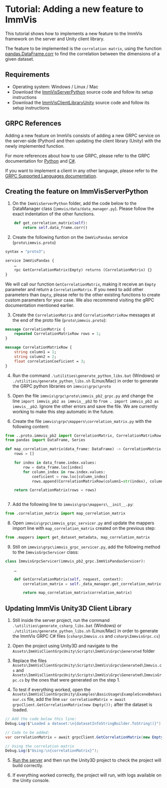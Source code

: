 # Tutorial:  Adding a new feature to ImmVis

This tutorial shows how to implements a new feature to the ImmVis framework on the server and Unity client library.

The feature to be implemented is the `correlation matrix`, using the function [pandas.DataFrame.corr](https://pandas.pydata.org/pandas-docs/stable/reference/api/pandas.DataFrame.corr.html) to find the correlation between the dimensions of a given dataset.

## Requirements

- Operating system: Windows / Linux / Mac
- Download the [ImmVisServerPython](https://github.com/imdavi/ImmVisServerPython) source code and follow its setup instructions
- Download the [ImmVisClientLibraryUnity](https://github.com/imdavi/ImmVisClientLibraryUnity) source code and follow its setup instructions

## GRPC References

Adding a new feature on ImmVis consists of adding a new GRPC service on the server-side (Python) and then updating the client library (Unity) with the newly implemented function.

For more references about how to use GRPC, please refer to the GRPC documentation for [Python](https://grpc.io/docs/languages/python/basics/) and [C#](https://grpc.io/docs/languages/csharp/basics/).

If you want to implement a client in any other language, please refer to the [GRPC Supported Languages documentation](https://grpc.io/docs/languages/).

## Creating the feature on ImmVisServerPython

1. On the `ImmVisServerPython` folder, add the code below to the DataManager class (`immvis/data/data_manager.py`). Please follow the exact indentation of the other functions.

```python
    def get_correlation_matrix(self):
        return self.data_frame.corr()
```

2. Create the following funtion on the `ImmVisPandas` service (`proto\immvis.proto`)
```proto
syntax = "proto3";

service ImmVisPandas {
    …
    rpc GetCorrelationMatrix(Empty) returns (CorrelationMatrix) {}
}
```

We will call our function `GetCorrelationMatrix`,  making it receive an `Empty` parameter and return a `CorrelationMatrix`. If you need to add other parameters than `Empty`, please refer to the other existing functions to create custom parameters for your case. We also recommend visiting the gRPC documentation mentioned earlier.

3. Create the `CorrelationMatrix` and `CorrelationMatrixRow` messages at the end of the proto file (`proto\immvis.proto`):
```proto
message CorrelationMatrix {
    repeated CorrelationMatrixRow rows = 1;
}

message CorrelationMatrixRow {
    string column1 = 1;
    string column2 = 2;
    float correlationCoeficient = 3;
}
```

4. Run the command `.\utilities\generate_python_libs.bat` (Windows) or `./utilities/generate_python_libs.sh` (Linux/Mac) in order to generate the GRPC python libraries on `immvis\grpc\proto`

5. Open the file `immvis\grpc\proto\immvis_pb2_grpc.py` and change the line `import immvis_pb2 as immvis__pb2` to `from . import immvis_pb2 as immvis__pb2`. Ignore the other errors and save the file. We are currently working to make this step automatic in the future.

6. Create the file `immvis\grpc\mappers\correlation_matrix.py` with the following content:
```Python
from ..proto.immvis_pb2 import CorrelationMatrix, CorrelationMatrixRow
from pandas import DataFrame, Series

def map_correlation_matrix(data_frame: DataFrame) -> CorrelationMatrix:
    rows = []

    for index in data_frame.index.values:
        row = data_frame.loc[index]
        for column_index in row.index.values:
            coeficient = row.loc[column_index]
            rows.append(CorrelationMatrixRow(column1=str(index), column2=str(column_index), correlationCoeficient=coeficient))

    return CorrelationMatrix(rows = rows)
    
```
7. Add the following line to `immvis\grpc\mappers\__init__.py`:
```python
from .correlation_matrix import map_correlation_matrix
```

8. Open `immvis\grpc\immvis_grpc_servicer.py` and update the mappers import line with `map_correlation_matrix` created on the previous step:
```python
from .mappers import get_dataset_metadata, map_correlation_matrix
```

9. Still on `immvis\grpc\immvis_grpc_servicer.py`, add the following method to the `ImmvisGrpcServicer` class:
```python
class ImmvisGrpcServicer(immvis_pb2_grpc.ImmVisPandasServicer):

    …

    def GetCorrelationMatrix(self, request, context):
        correlation_matrix = self._data_manager.get_correlation_matrix()

        return map_correlation_matrix(correlation_matrix)
```

## Updating ImmVis Unity3D Client Library

1. Still inside the server project, run the command `.\utilities\generate_csharp_libs.bat` (Windows) or `./utilities/generate_python_libs.sh` (Linux/Mac) in order to generate the ImmVis GRPC C#  files (`csharp\Immvis.cs` and `csharp\ImmvisGrpc.cs`)

2. Open the project using Unity3D and navigate to the `Assets\ImmVisClientGrpcUnity\Scripts\ImmVis\Grpc\Generated` folder

3. Replace the files `Assets\ImmVisClientGrpcUnity\Scripts\ImmVis\Grpc\Generated\Immvis.cs` and `Assets\ImmVisClientGrpcUnity\Scripts\ImmVis\Grpc\Generated\ImmvisGrpc.cs` by the ones that were generated on the step 1.

4. To test if everything worked, open the `Assets\ImmVisClientGrpcUnity\Examples\BasicUsage\ExampleSceneBehaviour.cs` file, add the line `var correlationMatrix = await grpcClient.GetCorrelationMatrix(new Empty());` after the dataset is loaded.
```csharp
// Add the code below this line:
Debug.Log($"Loaded a dataset:\n{datasetInfoStringBuilder.ToString()}");

// Code to be added:
var correlationMatrix = await grpcClient.GetCorrelationMatrix(new Empty());

// Using the correlation matrix
Debug.Log($"Using:\n{correlationMatrix}");

```
5. [Run the server](https://github.com/imdavi/immvis-server-grpc#running-the-server) and then run the Unity3D project to check the project will build correctly.

6. If everything worked correctly, the project will run, with logs available on the Unity console.
